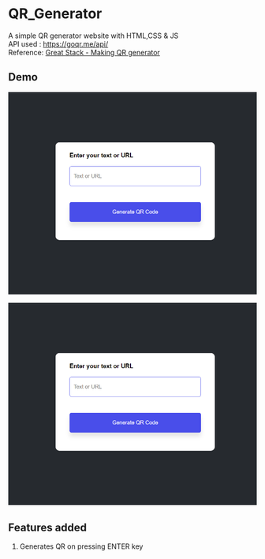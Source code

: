 # QR_Generator
A simple QR generator website with HTML,CSS & JS  
API used : https://goqr.me/api/  
Reference: [Great Stack - Making QR generator](https://www.youtube.com/watch?v=g1j9rR-H1lk&list=PLjwm_8O3suyOgDS_Z8AWbbq3zpCmR-WE9&index=9)

## Demo
![qr](img1.png)

![qr](img1.png)

## Features added
1. Generates QR on pressing ENTER key
